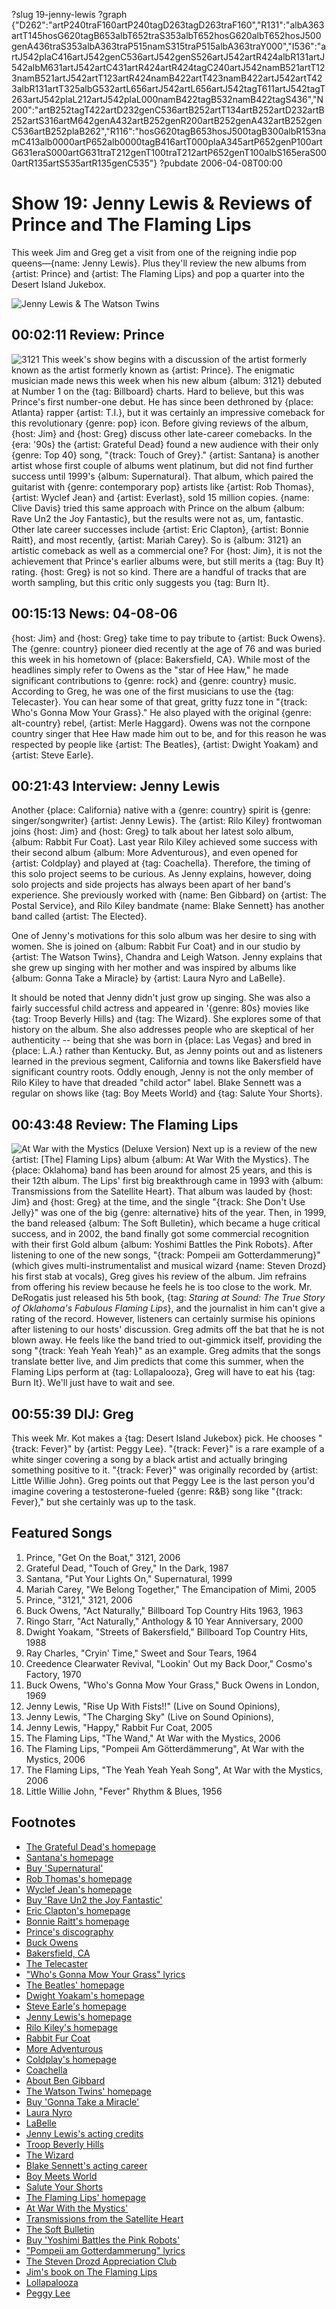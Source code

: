 ?slug 19-jenny-lewis
?graph {"D262":"artP240traF160artP240tagD263tagD263traF160","R131":"albA363artT145hosG620tagB653albT652traS353albT652hosG620albT652hosJ500genA436traS353albA363traP515namS315traP515albA363traY000","I536":"artJ542plaC416artJ542genC536artJ542genS526artJ542artR424albR131artJ542albM631artJ542artC431artR424artR424tagC240artJ542namB521artT123namB521artJ542artT123artR424namB422artT423namB422artJ542artT423albR131artT325albG532artL656artJ542artL656artJ542tagT611artJ542tagT263artJ542plaL212artJ542plaL000namB422tagB532namB422tagS436","N200":"artB252tagT422artD232genC536artB252artT134artB252artD232artB252artS316artM642genA432artB252genR200artB252genA432artB252genC536artB252plaB262","R116":"hosG620tagB653hosJ500tagB300albR153namC413alb0000artP652alb0000tagB416artT000plaA345artP652genP100artG631eraS000artG631traT212genT100traT212artP652genT100albS165eraS000artR135artS535artR135genC535"}
?pubdate 2006-04-08T00:00

# Show 19: Jenny Lewis & Reviews of Prince and The Flaming Lips
This week Jim and Greg get a visit from one of the reigning indie pop queens—{name: Jenny Lewis}. Plus they'll review the new albums from {artist: Prince} and {artist: The Flaming Lips} and pop a quarter into the Desert Island Jukebox.

![Jenny Lewis & The Watson Twins](http://static.soundopinions.org/images/2006/jennylewis.jpg)

## 00:02:11 Review: Prince
![3121](//static.soundopinions.org/images/2006/3121.jpg)
This week's show begins with a discussion of the artist formerly known as the artist formerly known as {artist: Prince}. The enigmatic musician made news this week when his new album {album: 3121} debuted at Number 1 on the {tag: Billboard} charts. Hard to believe, but this was Prince's first number-one debut. He has since been dethroned by {place: Atlanta} rapper {artist: T.I.}, but it was certainly an impressive comeback for this revolutionary {genre: pop} icon. Before giving reviews of the album, {host: Jim} and {host: Greg} discuss other late-career comebacks. In the {era: '90s} the {artist: Grateful Dead} found a new audience with their only {genre: Top 40} song, "{track: Touch of Grey}." {artist: Santana} is another artist whose first couple of albums went platinum, but did not find further success until 1999's {album: Supernatural}. That album, which paired the guitarist with {genre: contemporary pop} artists like {artist: Rob Thomas}, {artist: Wyclef Jean} and {artist: Everlast}, sold 15 million copies. {name: Clive Davis} tried this same approach with Prince on the album {album: Rave Un2 the Joy Fantastic}, but the results were not as, um, fantastic. Other late career successes include {artist: Eric Clapton}, {artist: Bonnie Raitt}, and most recently, {artist: Mariah Carey}. So is {album: 3121} an artistic comeback as well as a commercial one? For {host: Jim}, it is not the achievement that Prince's earlier albums were, but still merits a {tag: Buy It} rating. {host: Greg} is not so kind. There are a handful of tracks that are worth sampling, but this critic only suggests you {tag: Burn It}.

## 00:15:13 News: 04-08-06
{host: Jim} and {host: Greg} take time to pay tribute to {artist: Buck Owens}. The {genre: country} pioneer died recently at the age of 76 and was buried this week in his hometown of {place: Bakersfield, CA}. While most of the headlines simply refer to Owens as the "star of Hee Haw," he made significant contributions to {genre: rock} and {genre: country} music. According to Greg, he was one of the first musicians to use the {tag: Telecaster}. You can hear some of that great, gritty fuzz tone in "{track: Who's Gonna Mow Your Grass}." He also played with the original {genre: alt-country} rebel, {artist: Merle Haggard}. Owens was not the cornpone country singer that Hee Haw made him out to be, and for this reason he was respected by people like {artist: The Beatles}, {artist: Dwight Yoakam} and {artist: Steve Earle}.

## 00:21:43 Interview: Jenny Lewis
Another {place: California} native with a {genre: country} spirit is {genre: singer/songwriter} {artist: Jenny Lewis}. The {artist: Rilo Kiley} frontwoman joins {host: Jim} and {host: Greg} to talk about her latest solo album, {album: Rabbit Fur Coat}. Last year Rilo Kiley achieved some success with their second album {album: More Adventurous}, and even opened for {artist: Coldplay} and played at {tag: Coachella}. Therefore, the timing of this solo project seems to be curious. As Jenny explains, however, doing solo projects and side projects has always been apart of her band's experience. She previously worked with {name: Ben Gibbard} on {artist: The Postal Service}, and Rilo Kiley bandmate {name: Blake Sennett} has another band called {artist: The Elected}.

One of Jenny's motivations for this solo album was her desire to sing with women. She is joined on {album: Rabbit Fur Coat} and in our studio by {artist: The Watson Twins}, Chandra and Leigh Watson. Jenny explains that she grew up singing with her mother and was inspired by albums like {album: Gonna Take a Miracle} by {artist: Laura Nyro and LaBelle}.

It should be noted that Jenny didn't just grow up singing. She was also a fairly successful child actress and appeared in '{genre: 80s} movies like {tag: Troop Beverly Hills} and {tag: The Wizard}. She explores some of that history on the album. She also addresses people who are skeptical of her authenticity -- being that she was born in {place: Las Vegas} and bred in {place: L.A.} rather than Kentucky. But, as Jenny points out and as listeners learned in the previous segment, California and towns like Bakersfield have significant country roots. Oddly enough, Jenny is not the only member of Rilo Kiley to have that dreaded "child actor" label. Blake Sennett was a regular on shows like {tag: Boy Meets World} and {tag: Salute Your Shorts}.

## 00:43:48 Review: The Flaming Lips
![At War with the Mystics (Deluxe Version)](http://is4.mzstatic.com/image/thumb/Music/v4/70/d4/b6/70d4b648-7c39-26c7-faa9-2e86d2df44f8/source/600x600bb.jpg "156604/135130776")
Next up is a review of the new {artist: [The] Flaming Lips} album {album: At War With the Mystics}. The {place: Oklahoma} band has been around for almost 25 years, and this is their 12th album. The Lips' first big breakthrough came in 1993 with {album: Transmissions from the Satellite Heart}. That album was lauded by {host: Jim} and {host: Greg} at the time, and the single "{track: She Don't Use Jelly}" was one of the big {genre: alternative} hits of the year. Then, in 1999, the band released {album: The Soft Bulletin}, which became a huge critical success, and in 2002, the band finally got some commercial recognition with their first Gold album {album: Yoshimi Battles the Pink Robots}. After listening to one of the new songs, "{track: Pompeii am Gotterdammerung}" (which gives multi-instrumentalist and musical wizard {name: Steven Drozd} his first stab at vocals), Greg gives his review of the album. Jim refrains from offering his review because he feels he is too close to the work. Mr. DeRogatis just released his 5th book, {tag: *Staring at Sound: The True Story of Oklahoma's Fabulous Flaming Lips*}, and the journalist in him can't give a rating of the record. However, listeners can certainly surmise his opinions after listening to our hosts' discussion. Greg admits off the bat that he is not blown away. He feels like the band tried to out-gimmick itself, providing the song "{track: Yeah Yeah Yeah}" as an example. Greg admits that the songs translate better live, and Jim predicts that come this summer, when the Flaming Lips perform at {tag: Lollapalooza}, Greg will have to eat his {tag: Burn It}. We'll just have to wait and see.

## 00:55:39 DIJ: Greg
This week Mr. Kot makes a {tag: Desert Island Jukebox} pick. He chooses "{track: Fever}" by {artist: Peggy Lee}. "{track: Fever}" is a rare example of a white singer covering a song by a black artist and actually bringing something positive to it. "{track: Fever}" was originally recorded by {artist: Little Willie John}. Greg points out that Peggy Lee is the last person you'd imagine covering a testosterone-fueled {genre: R&B} song like "{track: Fever}," but she certainly was up to the task.


## Featured Songs
1. Prince, "Get On the Boat," 3121, 2006
2. Grateful Dead, "Touch of Grey," In the Dark, 1987
3. Santana, "Put Your Lights On," Supernatural, 1999
4. Mariah Carey, "We Belong Together," The Emancipation of Mimi, 2005
5. Prince, "3121," 3121, 2006
6. Buck Owens, "Act Naturally," Billboard Top Country Hits 1963, 1963
7. Ringo Starr, "Act Naturally," Anthology & 10 Year Anniversary, 2000
8. Dwight Yoakam, "Streets of Bakersfield," Billboard Top Country Hits, 1988
9. Ray Charles, "Cryin' Time," Sweet and Sour Tears, 1964
10. Creedence Clearwater Revival, "Lookin' Out my Back Door," Cosmo's Factory, 1970
11. Buck Owens, "Who's Gonna Mow Your Grass," Buck Owens in London, 1969
12. Jenny Lewis, "Rise Up With Fists!!" (Live on Sound Opinions),
13. Jenny Lewis, "The Charging Sky" (Live on Sound Opinions),
14. Jenny Lewis, "Happy," Rabbit Fur Coat, 2005
15. The Flaming Lips, "The Wand," At War with the Mystics, 2006
16. The Flaming Lips, "Pompeii Am Götterdämmerung", At War with the Mystics, 2006
17. The Flaming Lips, "The Yeah Yeah Yeah Song", At War with the Mystics, 2006
18. Little Willie John, "Fever" Rhythm & Blues, 1956

## Footnotes
- [The Grateful Dead's homepage](http://www.dead.net/)
- [Santana's homepage](http://www.santana.com/)
- [Buy 'Supernatural'](http://www.amazon.com/exec/obidos/tg/detail/-/B00000J7J4?v=glance)
- [Rob Thomas's homepage](http://www.robthomasmusic.com/)
- [Wyclef Jean's homepage](http://www.wyclef.com/)
- [Buy 'Rave Un2 the Joy Fantastic'](http://www.amazon.com/exec/obidos/tg/detail/-/B000028U0T?v=glance)
- [Eric Clapton's homepage](http://www.ericclapton.com/)
- [Bonnie Raitt's homepage](http://www.bonnieraitt.com/)
- [Prince's discography](http://www.allmusic.com/cg/amg.dll?p=amg&token=ADFEAEE47C19DC4FA87520D69D3D4DC7FA7FFB07D063FD831F29461BDFBA3C54DD5F26B904A595C9AEFB75AB7BAFFF28E85905D0CEE456F5CC0640&uid=CAW010604101534&sql=11:qzaxqj4bojha~T2)
- [Buck Owens](http://www.allmusic.com/cg/amg.dll?p=amg&token=ADFEAEE47C19DC4FA87520D69D3D4DC7FA7FFB07D063FD831F29461BDFBA3C54DD5F26B904A595C9AEFB75AB7BAFFF28E85905D0CDE456FECC0640&sql=11:px2ibk096akb)
- [Bakersfield, CA](http://www.bakersfield.com/)
- [The Telecaster](http://en.wikipedia.org/wiki/Telecaster)
- ["Who's Gonna Mow Your Grass" lyrics](http://www.metrolyrics.com/whos-gonna-mow-your-grass-lyrics-buck-owens.html)
- [The Beatles' homepage](http://www.beatles.com/)
- [Dwight Yoakam's homepage](http://www.dwightyoakam.com/)
- [Steve Earle's homepage](http://www.steveearle.com/)
- [Jenny Lewis's homepage](http://www.jennylewis.com/)
- [Rilo Kiley's homepage](http://www.rilokiley.com/)
- [Rabbit Fur Coat](http://www.metacritic.com/music/artists/lewisjennywiththewatsontwins/rabbitfurcoat)
- [More Adventurous](http://www.metacritic.com/music/artists/rilokiley/moreadventurous)
- [Coldplay's homepage](http://www.coldplay.com/)
- [Coachella](http://www.coachella.com/)
- [About Ben Gibbard](http://en.wikipedia.org/wiki/Ben_Gibbard)
- [The Watson Twins' homepage](http://www.thewatsontwins.com/)
- [Buy 'Gonna Take a Miracle'](http://www.amazon.com/exec/obidos/tg/detail/-/B000068QZR?v=glance)
- [Laura Nyro](http://www.allmusic.com/cg/amg.dll?P=amg&sql=laura+nyro&x=0&y=0&opt1=1&sourceid=mozilla-search)
- [LaBelle](http://www.allmusic.com/cg/amg.dll?p=amg&token=ADFEAEE47C19DC4FA87520D69D3D4DC7FA7FFB07D063FD831F29461BDFBA3C54DD5F26B904A595C9AEFB75AB7BAFFF28E85C05D3CFE456F9CC0640&sql=11:8zavqj3bojda)
- [Jenny Lewis's acting credits](http://www.imdb.com/name/nm0507343/)
- [Troop Beverly Hills](http://www.popmatters.com/film/reviews/t/troop-beverly-hills.shtml)
- [The Wizard](http://www.imdb.com/title/tt0098663/)
- [Blake Sennett's acting career](http://www.imdb.com/name/nm0784404/?fr=c2l0ZT1kZnx0dD0xfGZiPXV8cG49MHxrdz0xfHE9Ymxha2Ugc2VubmV0dHxmdD0xfG14PTIwfGxtPTUwMHxjbz0xfGh0bWw9MXxubT0x;fc=1;ft=21)
- [Boy Meets World](http://en.wikipedia.org/wiki/Boy_Meets_World)
- [Salute Your Shorts](http://www.tv.com/salute-your-shorts/show/3566/summary.html)
- [The Flaming Lips' homepage](http://www.flaminglips.com/)
- [At War With the Mystics'](http://www.amazon.com/exec/obidos/tg/detail/-/B000EGDNCW?v=glance)
- [Transmissions from the Satellite Heart](http://www.allmusic.com/cg/amg.dll?p=amg&token=ADFEAEE47C19DC4FA87520D69D3D4DC7FA7FFB07D063FD831F29461BDFBA3C54DD5F26B904A595C9AEFB75AB7BAFFF28E85F05D6CDE455F8CC0640&sql=10:hq67mpnd9f3o)
- [The Soft Bulletin](http://www.metacritic.com/music/artists/flaminglips/softbulletin)
- [Buy 'Yoshimi Battles the Pink Robots'](http://www.amazon.com/exec/obidos/tg/detail/-/B000068PQ0?v=glance)
- ["Pompeii am Gotterdammerung" lyrics](http://www.metrolyrics.com/lyrics/2147430204/Flaming_Lips/Pompeii_Am_Gotterdammerung)
- [The Steven Drozd Appreciation Club](http://nellmedia.com/drozd/home.html)
- [Jim's book on The Flaming Lips](http://www.amazon.com/Staring-Sound-Oklahomas-Fabulous-Flaming/dp/0767921402)
- [Lollapalooza](http://www.lollapalooza.com/)
- [Peggy Lee](http://www.allmusic.com/cg/amg.dll?p=amg&token=ADFEAEE47C19DC4FA87520D69D3D4DC7FA7FFB07D063FD831F29461BDFBA3C54DD5F26B904A595C9AEFB75AB7BAFFF28E85F05D7CEE455FECC0640&sql=11:0em1z83ajyv8)
